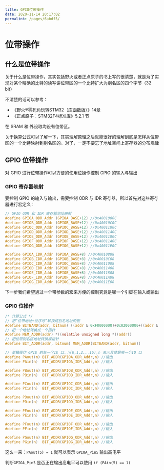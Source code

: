 ```yaml
---
title: GPIO位带操作
date: 2020-11-14 20:17:02
permalink: /pages/6abdf5/
---
```

# 位带操作

## 什么是位带操作

关于什么是位带操作，其实包括野火或者正点原子的书上写的很清楚，就是为了实现对某个精确的比特的读写讲位带区的一个比特扩大为别名区的四个字节（32 bit）

不清楚的话可以参考：

* 《野火®零死角玩转STM32（库函数版）》14章
* 《正点原子：STM32F4标准库》5.2.1 节

在 SRAM 和 外设取均设有位带区。

关于换算公式可以了解一下，其实理解原理之后就能很好的理解到底是怎样从位带区的一个比特映射到别名区的。对了，一定不要忘了地址空间上寄存器的分布规律

## GPIO 位带操作

对 GPIO 进行位带操作可以方便的使用位操作控制 GPIO 的输入与输出

### GPIO 寄存器映射

要控制 GPIO 的输入与输出，需要控制 ODR 与 IDR 寄存器，所以首先对这些寄存器进行宏定义：

```c
// GPIO ODR 和 IDR 寄存器地址映射
#define GPIOA_ODR_Addr (GPIOA_BASE+12) //0x4001080C
#define GPIOB_ODR_Addr (GPIOB_BASE+12) //0x40010C0C
#define GPIOC_ODR_Addr (GPIOC_BASE+12) //0x4001100C
#define GPIOD_ODR_Addr (GPIOD_BASE+12) //0x4001140C
#define GPIOE_ODR_Addr (GPIOE_BASE+12) //0x4001180C
#define GPIOF_ODR_Addr (GPIOF_BASE+12) //0x40011A0C
#define GPIOG_ODR_Addr (GPIOG_BASE+12) //0x40011E0C

#define GPIOA_IDR_Addr (GPIOA_BASE+8) //0x40010808
#define GPIOB_IDR_Addr (GPIOB_BASE+8) //0x40010C08
#define GPIOC_IDR_Addr (GPIOC_BASE+8) //0x40011008
#define GPIOD_IDR_Addr (GPIOD_BASE+8) //0x40011408
#define GPIOE_IDR_Addr (GPIOE_BASE+8) //0x40011808
#define GPIOF_IDR_Addr (GPIOF_BASE+8) //0x40011A08
#define GPIOG_IDR_Addr (GPIOG_BASE+8) //0x40011E08
```

下一步我们希望通过一个带参数的宏来方便的控制究竟是哪一个引脚在输入或输出

### GPIO 位操作

```c
/* 计算公式 */
// 把“位带地址+位序号”转换成别名地址的宏
#define BITBAND(addr, bitnum) ((addr & 0xF0000000)+0x02000000+((addr & 0x00FFFFFF)<<5)+(bitnum<<2))
// 把一个地址转换成一个指针
#define MEM_ADDR(addr) *((volatile unsigned long *)(addr))
// 把位带别名区地址转换成指针
#define BIT_ADDR(addr, bitnum) MEM_ADDR(BITBAND(addr, bitnum))

// 单独操作 GPIO 的某一个IO 口，n(0,1,2...16),n 表示具体是哪一个IO 口
#define PAout(n) BIT_ADDR(GPIOA_ODR_Addr,n) //输出
#define PAin(n)  BIT_ADDR(GPIOA_IDR_Addr,n) //输入

#define PBout(n) BIT_ADDR(GPIOB_ODR_Addr,n) //输出
#define PBin(n)  BIT_ADDR(GPIOB_IDR_Addr,n) //输入

#define PCout(n) BIT_ADDR(GPIOC_ODR_Addr,n) //输出
#define PCin(n)  BIT_ADDR(GPIOC_IDR_Addr,n) //输入

#define PDout(n) BIT_ADDR(GPIOD_ODR_Addr,n) //输出
#define PDin(n)  BIT_ADDR(GPIOD_IDR_Addr,n) //输入

#define PEout(n) BIT_ADDR(GPIOE_ODR_Addr,n) //输出
#define PEin(n)  BIT_ADDR(GPIOE_IDR_Addr,n) //输入

#define PFout(n) BIT_ADDR(GPIOF_ODR_Addr,n) //输出
#define PFin(n)  BIT_ADDR(GPIOF_IDR_Addr,n) //输入

#define PGout(n) BIT_ADDR(GPIOG_ODR_Addr,n) //输出
#define PGin(n)  BIT_ADDR(GPIOG_IDR_Addr,n) //输入
```

这么一来：`PAout(5) = 1` 就可以表示 `GPIOA_Pin5` 输出高电平

判断`GPIOA_Pin5` 是否正在输出高电平可以使用 `if (PAin(5) == 1)`
